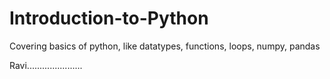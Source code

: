 # Introduction-to-Python
Covering basics of python, like datatypes, functions, loops, numpy, pandas

Ravi......................

